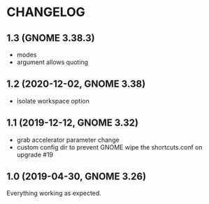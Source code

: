 # CHANGELOG

## 1.3 (GNOME 3.38.3)
- modes
- argument allows quoting

## 1.2 (2020-12-02, GNOME 3.38)
- isolate workspace option

## 1.1 (2019-12-12, GNOME 3.32)
- grab accelerator parameter change
- custom config dir to prevent GNOME wipe the shortcuts.conf on upgrade #19 

## 1.0 (2019-04-30, GNOME 3.26)
Everything working as expected.
